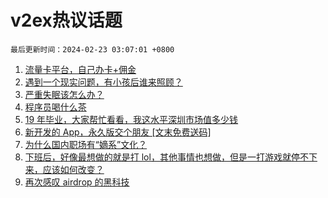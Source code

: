 # v2ex热议话题

`最后更新时间：2024-02-23 03:07:01 +0800`

1. [流量卡平台，自己办卡+佣金](https://www.v2ex.com/t/1017424)
1. [遇到一个现实问题，有小孩后谁来照顾？](https://www.v2ex.com/t/1017442)
1. [严重失眠该怎么办？](https://www.v2ex.com/t/1017427)
1. [程序员喝什么茶](https://www.v2ex.com/t/1017462)
1. [19 年毕业，大家帮忙看看，我这水平深圳市场值多少钱](https://www.v2ex.com/t/1017458)
1. [新开发的 App，永久版交个朋友 [文末免费送码]](https://www.v2ex.com/t/1017611)
1. [为什么国内职场有“嫡系”文化？](https://www.v2ex.com/t/1017402)
1. [下班后，好像最想做的就是打 lol，其他事情也想做，但是一打游戏就停不下来，应该如何改变？](https://www.v2ex.com/t/1017478)
1. [再次感叹 airdrop 的黑科技](https://www.v2ex.com/t/1017486)

